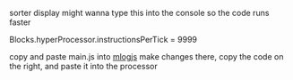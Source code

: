 sorter display
might wanna type this into the console so the code runs faster

Blocks.hyperProcessor.instructionsPerTick = 9999

copy and paste main.js into [mlogjs](https://mlogjs.github.io/mlogjs/editor.html)
make changes there, copy the code on the right, and paste it into the processor

